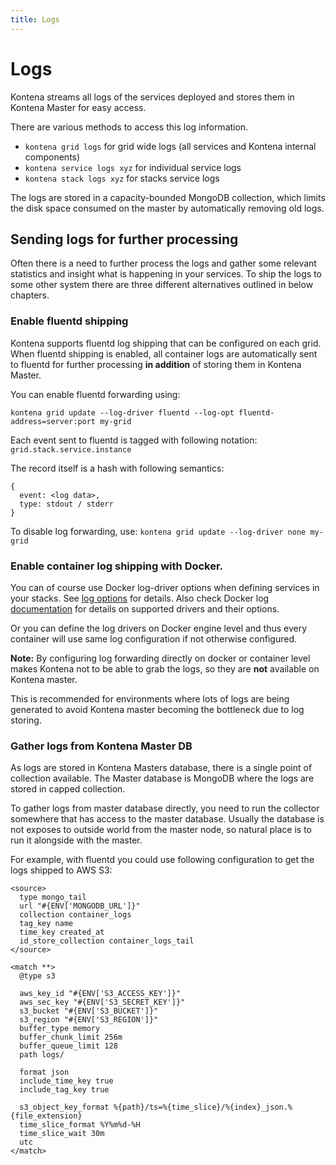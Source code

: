 ```yaml
---
title: Logs
---
```


# Logs

Kontena streams all logs of the services deployed and stores them in Kontena Master for easy access.

There are various methods to access this log information.

- `kontena grid logs` for grid wide logs (all services and Kontena internal components)
- `kontena service logs xyz` for individual service logs
- `kontena stack logs xyz` for stacks service logs

The logs are stored in a capacity-bounded MongoDB collection, which limits the disk space consumed on the master by automatically removing old logs.

## Sending logs for further processing

Often there is a need to further process the logs and gather some relevant statistics and insight what is happening in your services. To ship the logs to some other system there are three different alternatives outlined in below chapters.

### Enable fluentd shipping

Kontena supports fluentd log shipping that can be configured on each grid. When fluentd shipping is enabled, all container logs are automatically sent to fluentd for further processing **in addition** of storing them in Kontena Master.

You can enable fluentd forwarding using:
```
kontena grid update --log-driver fluentd --log-opt fluentd-address=server:port my-grid
```

Each event sent to fluentd is tagged with following notation:
`grid.stack.service.instance`

The record itself is a hash with following semantics:
```
{
  event: <log data>,
  type: stdout / stderr
}
```

To disable log forwarding, use:
`kontena grid update --log-driver none my-grid`

### Enable container log shipping with Docker.

You can of course use Docker log-driver options when defining services in your stacks. See [log options](../references/kontena-yml.md#logging) for details. Also check Docker log [documentation](https://docs.docker.com/engine/admin/logging/overview/#/supported-logging-drivers) for details on supported drivers and their options.

Or you can define the log drivers on Docker engine level and thus every container will use same log configuration if not otherwise configured.

**Note:** By configuring log forwarding directly on docker or container level makes Kontena not to be able to grab the logs, so they are **not** available on Kontena master.

This is recommended for environments where lots of logs are being generated to avoid Kontena master becoming the bottleneck due to log storing.

### Gather logs from Kontena Master DB

As logs are stored in Kontena Masters database, there is a single point of collection available. The Master database is MongoDB where the logs are stored in capped collection.

To gather logs from master database directly, you need to run the collector somewhere that has access to the master database. Usually the database is not exposes to outside world from the master node, so natural place is to run it alongside with the master.

For example, with fluentd you could use following configuration to get the logs shipped to AWS S3:
```
<source>
  type mongo_tail
  url "#{ENV['MONGODB_URL']}"
  collection container_logs
  tag_key name
  time_key created_at
  id_store_collection container_logs_tail
</source>

<match **>
  @type s3

  aws_key_id "#{ENV['S3_ACCESS_KEY']}"
  aws_sec_key "#{ENV['S3_SECRET_KEY']}"
  s3_bucket "#{ENV['S3_BUCKET']}"
  s3_region "#{ENV['S3_REGION']}"
  buffer_type memory
  buffer_chunk_limit 256m
  buffer_queue_limit 128
  path logs/

  format json
  include_time_key true
  include_tag_key true

  s3_object_key_format %{path}/ts=%{time_slice}/%{index}_json.%{file_extension}
  time_slice_format %Y%m%d-%H
  time_slice_wait 30m
  utc
</match>
```
